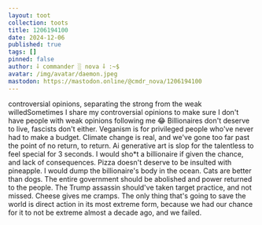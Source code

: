 ```yaml
---
layout: toot
collection: toots
title: 1206194100
date: 2024-12-06
published: true
tags: []
pinned: false
author: ⸸ commander ░ nova ⸸ :~$
avatar: /img/avatar/daemon.jpeg
mastodon: https://mastodon.online/@cmdr_nova/1206194100
---
```


controversial opinions, separating the strong from the weak willedSometimes I share my controversial opinions to make sure I don't have people with weak opinions following me 😂 Billionaires don't deserve to live, fascists don't either. Veganism is for privileged people who've never had to make a budget. Climate change is real, and we've gone too far past the point of no return, to return. Ai generative art is slop for the talentless to feel special for 3 seconds. I would sho*t a billionaire if given the chance, and lack of consequences. Pizza doesn't deserve to be insulted with pineapple. I would dump the billionaire's body in the ocean. Cats are better than dogs. The entire government should be abolished and power returned to the people. The Trump assassin should've taken target practice, and not missed. Cheese gives me cramps. The only thing that's going to save the world is direct action in its most extreme form, because we had our chance for it to not be extreme almost a decade ago, and we failed.
